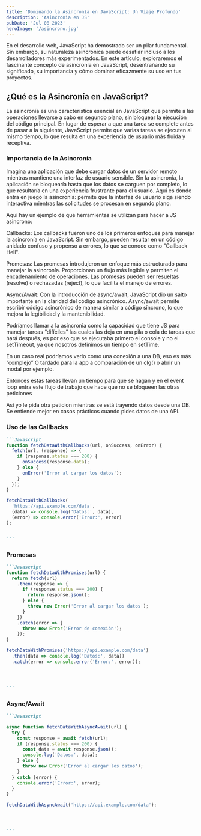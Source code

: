 ```yaml
---
title: 'Dominando la Asincronía en JavaScript: Un Viaje Profundo'
description: 'Asincronia en JS'
pubDate: 'Jul 08 2023'
heroImage: '/asincrono.jpg'
---
```


En el desarrollo web, JavaScript ha demostrado ser un pilar fundamental. Sin embargo, su naturaleza asincrónica puede desafiar incluso a los desarrolladores más experimentados. En este artículo, exploraremos el fascinante concepto de asincronía en JavaScript, desentrañando su significado, su importancia y cómo dominar eficazmente su uso en tus proyectos.


<h2>¿Qué es la Asincronía en JavaScript?</h2>

La asincronía es una característica esencial en JavaScript que permite a las operaciones llevarse a cabo en segundo plano, sin bloquear la ejecución del código principal. En lugar de esperar a que una tarea se complete antes de pasar a la siguiente, JavaScript permite que varias tareas se ejecuten al mismo tiempo, lo que resulta en una experiencia de usuario más fluida y receptiva.

<h3>Importancia de la Asincronía</h3>

Imagina una aplicación que debe cargar datos de un servidor remoto mientras mantiene una interfaz de usuario sensible. Sin la asincronía, la aplicación se bloquearía hasta que los datos se carguen por completo, lo que resultaría en una experiencia frustrante para el usuario. Aquí es donde entra en juego la asincronía: permite que la interfaz de usuario siga siendo interactiva mientras las solicitudes se procesan en segundo plano.

Aqui hay un ejemplo de que herramientas se utilizan para hacer a JS asincrono:

Callbacks: Los callbacks fueron uno de los primeros enfoques para manejar la asincronía en JavaScript. Sin embargo, pueden resultar en un código anidado confuso y propenso a errores, lo que se conoce como "Callback Hell".

Promesas: Las promesas introdujeron un enfoque más estructurado para manejar la asincronía. Proporcionan un flujo más legible y permiten el encadenamiento de operaciones. Las promesas pueden ser resueltas (resolve) o rechazadas (reject), lo que facilita el manejo de errores.

Async/Await: Con la introducción de async/await, JavaScript dio un salto importante en la claridad del código asincrónico. Async/await permite escribir código asincrónico de manera similar a código síncrono, lo que mejora la legibilidad y la mantenibilidad.

Podríamos llamar a la asincronia como la capacidad que tiene JS para manejar tareas “difíciles” las cuales las deja en una pila o cola de tareas que hará después, es por eso que se ejecutaba primero el console y no el setTimeout, ya que nosotros definimos un tiempo en setTime.

En un caso real podríamos verlo como una conexión a una DB, eso es más “complejo”
O tardado para la app a comparación de un clg() o abrir un modal por ejemplo.

Entonces estas tareas llevan un tiempo para que se hagan y en el event loop entra este flujo de trabajo que hace que no se bloqueen las otras peticiones

Así yo le pida otra peticion mientras se está trayendo datos desde una DB.
Se entiende mejor en casos prácticos cuando pides datos de una API.






<h3>Uso de las Callbacks</h3>

````markdown
```Javascript
function fetchDataWithCallbacks(url, onSuccess, onError) {
  fetch(url, (response) => {
    if (response.status === 200) {
      onSuccess(response.data);
    } else {
      onError('Error al cargar los datos');
    }
  });
}

fetchDataWithCallbacks(
  'https://api.example.com/data',
  (data) => console.log('Datos:', data),
  (error) => console.error('Error:', error)
);


```
````


<h3> Promesas</h3>

````markdown
```Javascript
function fetchDataWithPromises(url) {
  return fetch(url)
    .then(response => {
      if (response.status === 200) {
        return response.json();
      } else {
        throw new Error('Error al cargar los datos');
      }
    })
    .catch(error => {
      throw new Error('Error de conexión');
    });
}

fetchDataWithPromises('https://api.example.com/data')
  .then(data => console.log('Datos:', data))
  .catch(error => console.error('Error:', error));




```
````


<h3>Async/Await</h3>

````markdown
```Javascript

async function fetchDataWithAsyncAwait(url) {
  try {
    const response = await fetch(url);
    if (response.status === 200) {
      const data = await response.json();
      console.log('Datos:', data);
    } else {
      throw new Error('Error al cargar los datos');
    }
  } catch (error) {
    console.error('Error:', error);
  }
}

fetchDataWithAsyncAwait('https://api.example.com/data');




```
````